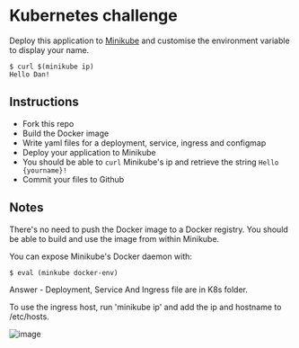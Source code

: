 # Kubernetes challenge

Deploy this application to [Minikube](https://github.com/kubernetes/minikube) and customise the environment variable to display your name.

```
$ curl $(minikube ip)
Hello Dan!
```

## Instructions

- Fork this repo
- Build the Docker image
- Write yaml files for a deployment, service, ingress and configmap
- Deploy your application to Minikube
- You should be able to `curl` Minikube's ip and retrieve the string `Hello {yourname}!`
- Commit your files to Github

## Notes

There's no need to push the Docker image to a Docker registry. You should be able to build and use the image from within Minikube.

You can expose Minikube's Docker daemon with:

```shell
$ eval (minkube docker-env)
```

Answer - 
Deployment, Service And Ingress file are in K8s folder. 

To use the ingress host, run 'minikube ip' and add the ip and hostname to /etc/hosts.

![image](https://user-images.githubusercontent.com/48003177/153744526-20234899-a0a5-45b1-a66f-61678e1e398e.png)
